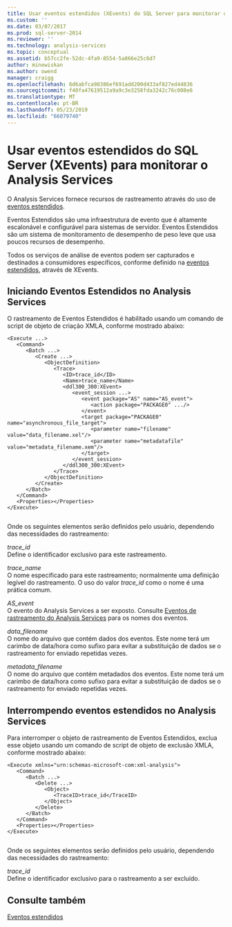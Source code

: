 ```yaml
---
title: Usar eventos estendidos (XEvents) do SQL Server para monitorar o Analysis Services | Microsoft Docs
ms.custom: ''
ms.date: 03/07/2017
ms.prod: sql-server-2014
ms.reviewer: ''
ms.technology: analysis-services
ms.topic: conceptual
ms.assetid: b57cc2fe-52dc-4fa9-8554-5a866e25c6d7
author: minewiskan
ms.author: owend
manager: craigg
ms.openlocfilehash: 6d6abfca98386ef691add200d433af827ed44836
ms.sourcegitcommit: f40fa47619512a9a9c3e3258fda3242c76c008e6
ms.translationtype: MT
ms.contentlocale: pt-BR
ms.lasthandoff: 05/23/2019
ms.locfileid: "66079740"
---
```

# <a name="use-sql-server-extended-events-xevents-to-monitor-analysis-services"></a>Usar eventos estendidos do SQL Server (XEvents) para monitorar o Analysis Services
  O Analysis Services fornece recursos de rastreamento através do uso de [eventos estendidos](../../relational-databases/extended-events/extended-events.md).  
  
 Eventos Estendidos são uma infraestrutura de evento que é altamente escalonável e configurável para sistemas de servidor. Eventos Estendidos são um sistema de monitoramento de desempenho de peso leve que usa poucos recursos de desempenho.  
  
 Todos os serviços de análise de eventos podem ser capturados e destinados a consumidores específicos, conforme definido na [eventos estendidos](../../relational-databases/extended-events/extended-events.md), através de XEvents.  
  
## <a name="initiating-extended-events-in-analysis-services"></a>Iniciando Eventos Estendidos no Analysis Services  
 O rastreamento de Eventos Estendidos é habilitado usando um comando de script de objeto de criação XMLA, conforme mostrado abaixo:  
  
```  
<Execute ...>  
   <Command>  
      <Batch ...>  
         <Create ...>  
            <ObjectDefinition>  
               <Trace>  
                  <ID>trace_id</ID>  
                  <Name>trace_name</Name>  
                  <ddl300_300:XEvent>  
                     <event_session ...>  
                        <event package="AS" name="AS_event">  
                           <action package="PACKAGE0" .../>  
                        </event>  
                        <target package="PACKAGE0" name="asynchronous_file_target">  
                           <parameter name="filename" value="data_filename.xel"/>  
                           <parameter name="metadatafile" value="metadata_filename.xem"/>  
                        </target>  
                     </event_session>  
                  </ddl300_300:XEvent>  
               </Trace>  
            </ObjectDefinition>  
         </Create>  
      </Batch>  
   </Command>  
   <Properties></Properties>  
</Execute>  
  
```  
  
 Onde os seguintes elementos serão definidos pelo usuário, dependendo das necessidades do rastreamento:  
  
 *trace_id*  
 Define o identificador exclusivo para este rastreamento.  
  
 *trace_name*  
 O nome especificado para este rastreamento; normalmente uma definição legível do rastreamento. O uso do valor *trace_id* como o nome é uma prática comum.  
  
 *AS_event*  
 O evento do Analysis Services a ser exposto. Consulte [Eventos de rastreamento do Analysis Services](https://docs.microsoft.com/bi-reference/trace-events/analysis-services-trace-events) para os nomes dos eventos.  
  
 *data_filename*  
 O nome do arquivo que contém dados dos eventos. Este nome terá um carimbo de data/hora como sufixo para evitar a substituição de dados se o rastreamento for enviado repetidas vezes.  
  
 *metadata_filename*  
 O nome do arquivo que contém metadados dos eventos. Este nome terá um carimbo de data/hora como sufixo para evitar a substituição de dados se o rastreamento for enviado repetidas vezes.  
  
## <a name="stopping-extended-events-in-analysis-services"></a>Interrompendo eventos estendidos no Analysis Services  
 Para interromper o objeto de rastreamento de Eventos Estendidos, exclua esse objeto usando um comando de script de objeto de exclusão XMLA, conforme mostrado abaixo:  
  
```  
<Execute xmlns="urn:schemas-microsoft-com:xml-analysis">  
   <Command>  
      <Batch ...>  
         <Delete ...>  
            <Object>  
               <TraceID>trace_id</TraceID>  
            </Object>  
         </Delete>  
      </Batch>  
   </Command>  
   <Properties></Properties>  
</Execute>  
  
```  
  
 Onde os seguintes elementos serão definidos pelo usuário, dependendo das necessidades do rastreamento:  
  
 *trace_id*  
 Define o identificador exclusivo para o rastreamento a ser excluído.  
  
## <a name="see-also"></a>Consulte também  
 [Eventos estendidos](../../relational-databases/extended-events/extended-events.md)  
  
  
